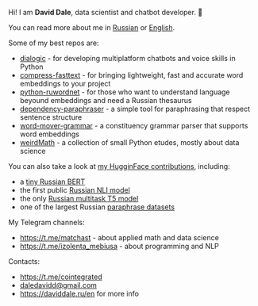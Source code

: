 Hi! I am __David Dale__, data scientist and chatbot developer. 👋

You can read more about me in [Russian](https://daviddale.ru/) or [English](https://daviddale.ru/en).

Some of my best repos are:

* [dialogic](https://github.com/avidale/dialogic) - for developing multiplatform chatbots and voice skills in Python
* [compress-fasttext](https://github.com/avidale/compress-fasttext) - for bringing lightweight, fast and accurate word embeddings to your project
* [python-ruwordnet](https://github.com/avidale/python-ruwordnet) - for those who want to understand language beyound embeddings and need a Russian thesaurus
* [dependency-paraphraser](https://github.com/avidale/dependency-paraphraser) - a simple tool for paraphrasing that respect sentence structure
* [word-mover-grammar](https://github.com/avidale/word-mover-grammar) - a constituency grammar parser that supports word embeddings
* [weirdMath](https://github.com/avidale/weirdMath) - a collection of small Python etudes, mostly about data science

You can also take a look at [my HugginFace contributions](https://huggingface.co/cointegrated), including: 
* a [tiny Russian BERT](https://huggingface.co/cointegrated/rubert-tiny2)
* the first public [Russian NLI model](https://huggingface.co/cointegrated/rubert-base-cased-nli-threeway)
* the only [Russian multitask T5 model](https://huggingface.co/cointegrated/rut5-base-multitask)
* one of the largest Russian [paraphrase datasets](https://huggingface.co/datasets/cointegrated/ru-paraphrase-NMT-Leipzig)

My Telegram channels:
* https://t.me/matchast - about applied math and data science
* https://t.me/izolenta_mebiusa - about programming and NLP

Contacts:
* https://t.me/cointegrated
* daledavidd@gmail.com
* https://daviddale.ru/en for more info

<!--
**avidale/avidale** is a ✨ _special_ ✨ repository because its `README.md` (this file) appears on your GitHub profile.

Here are some ideas to get you started:

- 🔭 I’m currently working on ...
- 🌱 I’m currently learning ...
- 👯 I’m looking to collaborate on ...
- 🤔 I’m looking for help with ...
- 💬 Ask me about ...
- 📫 How to reach me: ...
- 😄 Pronouns: ...
- ⚡ Fun fact: ...
-->
